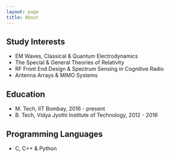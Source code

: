 ```yaml
---
layout: page
title: About
---
```


## Study Interests

* EM Waves, Classical & Quantum Electrodynamics
* The Special & General Theories of Relativity
* RF Front End Design & Spectrum Sensing in Cognitive Radio
* Antenna Arrays & MIMO Systems

## Education

* M. Tech, IIT Bombay, 2016 - present
* B. Tech, Vidya Jyothi Institute of Technology, 2012 - 2016

## Programming Languages

* C, C++ & Python
